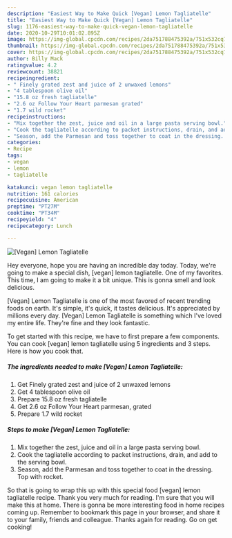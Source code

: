 ```yaml
---
description: "Easiest Way to Make Quick [Vegan] Lemon Tagliatelle"
title: "Easiest Way to Make Quick [Vegan] Lemon Tagliatelle"
slug: 1176-easiest-way-to-make-quick-vegan-lemon-tagliatelle
date: 2020-10-29T10:01:02.895Z
image: https://img-global.cpcdn.com/recipes/2da751788475392a/751x532cq70/vegan-lemon-tagliatelle-recipe-main-photo.jpg
thumbnail: https://img-global.cpcdn.com/recipes/2da751788475392a/751x532cq70/vegan-lemon-tagliatelle-recipe-main-photo.jpg
cover: https://img-global.cpcdn.com/recipes/2da751788475392a/751x532cq70/vegan-lemon-tagliatelle-recipe-main-photo.jpg
author: Billy Mack
ratingvalue: 4.2
reviewcount: 38821
recipeingredient:
- " Finely grated zest and juice of 2 unwaxed lemons"
- "4 tablespoon olive oil"
- "15.8 oz fresh tagliatelle"
- "2.6 oz Follow Your Heart parmesan grated"
- "1.7 wild rocket"
recipeinstructions:
- "Mix together the zest, juice and oil in a large pasta serving bowl."
- "Cook the tagliatelle according to packet instructions, drain, and add to the serving bowl."
- "Season, add the Parmesan and toss together to coat in the dressing. Top with rocket."
categories:
- Recipe
tags:
- vegan
- lemon
- tagliatelle

katakunci: vegan lemon tagliatelle 
nutrition: 161 calories
recipecuisine: American
preptime: "PT27M"
cooktime: "PT34M"
recipeyield: "4"
recipecategory: Lunch

---
```



![[Vegan] Lemon Tagliatelle](https://img-global.cpcdn.com/recipes/2da751788475392a/751x532cq70/vegan-lemon-tagliatelle-recipe-main-photo.jpg)

Hey everyone, hope you are having an incredible day today. Today, we're going to make a special dish, [vegan] lemon tagliatelle. One of my favorites. This time, I am going to make it a bit unique. This is gonna smell and look delicious.



[Vegan] Lemon Tagliatelle is one of the most favored of recent trending foods on earth. It's simple, it's quick, it tastes delicious. It's appreciated by millions every day. [Vegan] Lemon Tagliatelle is something which I've loved my entire life. They're fine and they look fantastic.


To get started with this recipe, we have to first prepare a few components. You can cook [vegan] lemon tagliatelle using 5 ingredients and 3 steps. Here is how you cook that.

<!--inarticleads1-->

##### The ingredients needed to make [Vegan] Lemon Tagliatelle:

1. Get  Finely grated zest and juice of 2 unwaxed lemons
1. Get 4 tablespoon olive oil
1. Prepare 15.8 oz fresh tagliatelle
1. Get 2.6 oz Follow Your Heart parmesan, grated
1. Prepare 1.7 wild rocket




<!--inarticleads2-->

##### Steps to make [Vegan] Lemon Tagliatelle:

1. Mix together the zest, juice and oil in a large pasta serving bowl.
1. Cook the tagliatelle according to packet instructions, drain, and add to the serving bowl.
1. Season, add the Parmesan and toss together to coat in the dressing. Top with rocket.




So that is going to wrap this up with this special food [vegan] lemon tagliatelle recipe. Thank you very much for reading. I'm sure that you will make this at home. There is gonna be more interesting food in home recipes coming up. Remember to bookmark this page in your browser, and share it to your family, friends and colleague. Thanks again for reading. Go on get cooking!
